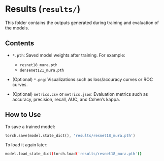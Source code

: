 # Results (`results/`)

This folder contains the outputs generated during training and evaluation of the models.

## Contents

- `*.pth`: Saved model weights after training. For example:
  - `resnet18_mura.pth`
  - `densenet121_mura.pth`

- (Optional) `*.png`: Visualizations such as loss/accuracy curves or ROC curves.

- (Optional) `metrics.csv` or `metrics.json`: Evaluation metrics such as accuracy, precision, recall, AUC, and Cohen’s kappa.

## How to Use

To save a trained model:

```python
torch.save(model.state_dict(), 'results/resnet18_mura.pth')
```

To load it again later:
```bash
model.load_state_dict(torch.load('results/resnet18_mura.pth'))
```
